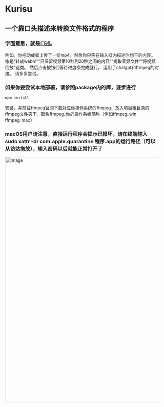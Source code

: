 # Kurisu
## 一个靠口头描述来转换文件格式的程序
### 字面意思，就是口述。
例如，你拖动或者上传了一份mp4，然后你只需在输入框内描述你想干的内容。
像是“转成webm”“只保留视频第10秒到20秒之间的内容”“提取音频文件”“将视频倒放”这类。
然后点击按钮们等待进度条完成就行。
运用了chatgpt和ffmpeg的对接。
请多多尝试。
### 如果你要尝试本地部署，请参照package内的库，逐步进行
```javascript
npm install
```
安装。并前往ffmpeg官网下载对应你操作系统的ffmpeg，放入项目根目录的ffmpeg文件夹下，取名ffmpeg_你的操作系统简称（例如ffmpeg_win ffmpeg_mac）
### macOS用户请注意，直接运行程序会提示已损坏，请在终端输入sudo xattr -dr com.apple.quarantine 程序.app的运行路径（可以从访达拖放），输入密码以后就能正常打开了
<img width="800" alt="image" src="https://github.com/MCDFsteve/Kurisu/assets/71605531/4ee5bab1-84c2-4609-bf66-d4c2a19447af">



